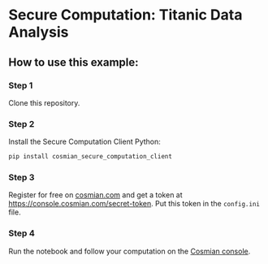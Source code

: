 # Secure Computation: Titanic Data Analysis

## How to use this example:

### Step 1
Clone this repository.


### Step 2
Install the Secure Computation Client Python:
```bash
pip install cosmian_secure_computation_client
```

### Step 3
Register for free on [cosmian.com](https://console.cosmian.com/) and get a token at https://console.cosmian.com/secret-token.
Put this token in the `config.ini` file.


### Step 4
Run the notebook and follow your computation on the [Cosmian console](https://console.cosmian.com).
